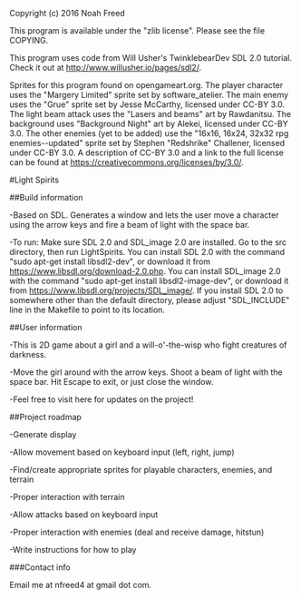 Copyright (c) 2016 Noah Freed

This program is available under the "zlib license". Please see the file COPYING.

This program uses code from Will Usher's TwinklebearDev SDL 2.0 tutorial. Check it out at http://www.willusher.io/pages/sdl2/.

Sprites for this program found on opengameart.org. 
The player character uses the "Margery Limited" sprite set by software_atelier.
The main enemy uses the "Grue" sprite set by Jesse McCarthy, licensed under CC-BY 3.0.
The light beam attack uses the "Lasers and beams" art by Rawdanitsu.
The background uses "Background Night" art by Alekei, licensed under CC-BY 3.0.
The other enemies (yet to be added) use the "16x16, 16x24, 32x32 rpg enemies--updated" sprite set by Stephen "Redshrike" Challener, licensed under CC-BY 3.0.
A description of CC-BY 3.0 and a link to the full license can be found at https://creativecommons.org/licenses/by/3.0/.

#Light Spirits

##Build information

-Based on SDL. 
Generates a window and lets the user move a character using the arrow keys and fire a beam of light with the space bar.

-To run:
Make sure SDL 2.0 and SDL_image 2.0 are installed. 
Go to the src directory, then run LightSpirits.
You can install SDL 2.0 with the command "sudo apt-get install libsdl2-dev", or download it from https://www.libsdl.org/download-2.0.php. 
You can install SDL_image 2.0 with the command "sudo apt-get install libsdl2-image-dev", or download it from https://www.libsdl.org/projects/SDL_image/.
If you install SDL 2.0 to somewhere other than the default directory, please adjust "SDL_INCLUDE" line in the Makefile to point to its location.

##User information

-This is 2D game about a girl and a will-o'-the-wisp who fight creatures of darkness.

-Move the girl around with the arrow keys. Shoot a beam of light with the space bar. Hit Escape to exit, or just close the window.

-Feel free to visit here for updates on the project!


##Project roadmap

-Generate display

-Allow movement based on keyboard input (left, right, jump)

-Find/create appropriate sprites for playable characters, enemies, and terrain

-Proper interaction with terrain

-Allow attacks based on keyboard input

-Proper interaction with enemies (deal and receive damage, hitstun)

-Write instructions for how to play


###Contact info

Email me at nfreed4 at gmail dot com.

